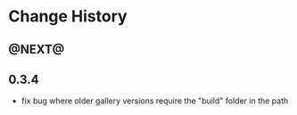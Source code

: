 Change History
==============

@NEXT@
------

0.3.4
------

- fix bug where older gallery versions require the "build" folder in the path
